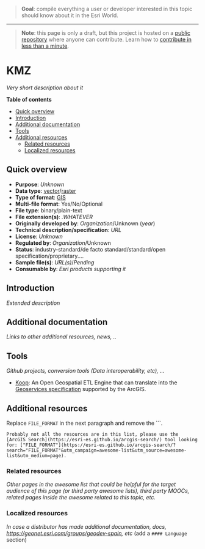 > **Goal**: compile everything a user or developer interested in this topic should know about it in the Esri World.

---
> **Note**: this page is only a draft, but this project is hosted on a [public repository](https://github.com/hhkaos/awesome-arcgis) where anyone can contribute. Learn how to [contribute in less than a minute](https://github.com/hhkaos/awesome-arcgis/blob/master/CONTRIBUTING.md#contributions).

# KMZ

*Very short description about it*

<!-- START doctoc generated TOC please keep comment here to allow auto update -->
<!-- DON'T EDIT THIS SECTION, INSTEAD RE-RUN doctoc TO UPDATE -->
**Table of contents**

- [Quick overview](#quick-overview)
- [Introduction](#introduction)
- [Additional documentation](#additional-documentation)
- [Tools](#tools)
- [Additional resources](#additional-resources)
  - [Related resources](#related-resources)
  - [Localized resources](#localized-resources)

<!-- END doctoc generated TOC please keep comment here to allow auto update -->

## Quick overview

* **Purpose**: *Unknown*
* **Data type**: [vector](../../../data-types/vector/README.md)/[raster](../../../data-types/raster/README.md)
* **Type of format**: [GIS](../../../data-types/vector/gis/README.md)
* **Multi-file format**: Yes/No/Optional
* **File type**: binary/plain-text
* **File extension(s)**: *.WHATEVER*
* **Originally developed by**: *Organization*/Unknown (*year*)
* **Technical description/specification**: *URL*
* **License**: *Unknown*
* **Regulated by**: *Organization*/Unknown
* **Status**: industry-standard/de facto standard/standard/open specification/proprietary....
* **Sample file(s)**: *URL(s)*/*Pending*
* **Consumable by**: *Esri products supporting it*

## Introduction

*Extended description*

## Additional documentation

*Links to other additional resources, news, ..*

## Tools

*Github projects, conversion tools (Data interoperability, etc), ...*

* [Koop](../../../../../arcgis/developers/devops/technologies/koop/README.md): An Open Geospatial ETL Engine that can translate into the [Geoservices specification](https://geoservices.github.io/) supported by the ArcGIS.

## Additional resources

Replace `FILE_FORMAT` in the next paragraph and remove the \`\`\`.

```
Probably not all the resources are in this list, please use the [ArcGIS Search](https://esri-es.github.io/arcgis-search/) tool looking for: ["FILE_FORMAT"](https://esri-es.github.io/arcgis-search/?search="FILE_FORMAT"&utm_campaign=awesome-list&utm_source=awesome-list&utm_medium=page).
```

### Related resources

*Other pages in the awesome list that could be helpful for the target audience of this page (or third party awesome lists), third party MOOCs, related pages inside the awesome related to this topic, etc.*

### Localized resources

*In case a distributor has made additional documentation, docs, https://geonet.esri.com/groups/geodev-spain, etc* (add a ```#### Language``` section)

